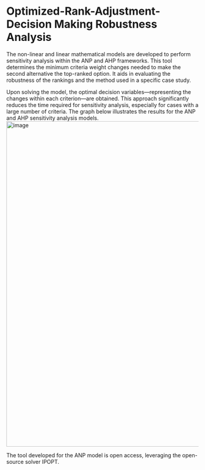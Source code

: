 # Optimized-Rank-Adjustment-Decision Making Robustness Analysis
The non-linear and linear mathematical models are developed to perform sensitivity analysis within the ANP and AHP frameworks. This tool determines the minimum criteria weight changes needed to make the second alternative the top-ranked option. It aids in evaluating the robustness of the rankings and the method used in a specific case study.

Upon solving the model, the optimal decision variables—representing the changes within each criterion—are obtained. This approach significantly reduces the time required for sensitivity analysis, especially for cases with a large number of criteria. The graph below illustrates the results for the ANP and AHP sensitivity analysis models.
<img width="852" alt="image" src="https://github.com/niloofarcrno/Optimized-Rank-Adjustment-Sensitivity-Analysis/assets/141967064/bc50ab0f-bfdf-4bc7-8e47-2ed0ba54e22a">




The tool developed for the ANP model is open access, leveraging the open-source solver IPOPT.

